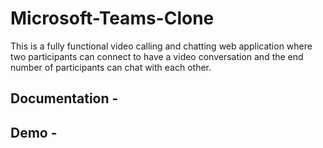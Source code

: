 # Microsoft-Teams-Clone

This is a fully functional video calling and chatting web application where two participants can connect to have a video conversation and the end number of participants can chat with each other. 
## Documentation - 

## Demo - 

